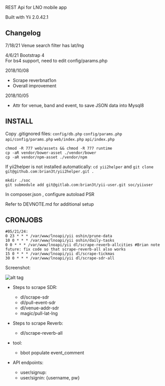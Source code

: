 REST Api for LNO mobile app

Built with Yii 2.0.42.1

Changelog
------------
7/18/21 Venue search filter has lat/lng

4/6/21 Bootstrap 4  
For bs4 support, need to edit config/params.php

2018/10/08

- Scrape reverbnat1on
- Overall improvement

2018/10/05

- Attr for venue, band and event, to save JSON data into Mysql8

INSTALL
--------
Copy .gitignored files: `config/db.php` `config/params.php` `api/config/params.php` `web/index.php` 
`api/index.php`


`chmod -R 777 web/assets && chmod -R 777 runtime`  
`cp -aR vendor/bower-asset ./vendor/bower`  
`cp -aR vendor/npm-asset ./vendor/npm`

If yii2helper is not installed automatically:
`cd yii2helper` and `git clone git@github.com:brian3t/yii2helper.git .`

```
mkdir ./soc
git submodule add git@gitlab.com:brian3t/yii-user.git soc/yiiuser
```
In composer.json , configure autoload PSR

Refer to DEVNOTE.md for additional setup

CRONJOBS
--------
```
#05/21/24:
0 23 * * * /var/www/lnoapi/yii oshin/prune-data
10 0 * * * /var/www/lnoapi/yii oshin/daily-tasks
0 0 * * * /var/www/lnoapi/yii dl/scrape-reverb-allcities #Brian note future: fix code so that scrape-reverb-all also works
15 0 * * * /var/www/lnoapi/yii dl/scrape-tickmas
30 0 * * * /var/www/lnoapi/yii dl/scrape-sdr-all
```

Screenshot:

![alt tag](http://i.imgur.com/NyNASU9.png)

+ Steps to scrape SDR:
  + dl/scrape-sdr
  + dl/pull-event-sdr
  + dl/venue-addr-sdr
  + magic/pull-lat-lng

+ Steps to scrape Reverb:
  + dl/scrape-reverb-all

+ tool:
  + bbot populate event_comment
+ API endpoints:
  + user/signup: 
  + user/signin: {username, pw}
